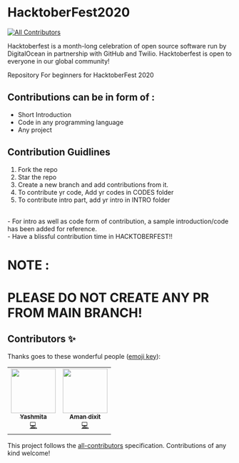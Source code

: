 # HacktoberFest2020
<!-- ALL-CONTRIBUTORS-BADGE:START - Do not remove or modify this section -->
[![All Contributors](https://img.shields.io/badge/all_contributors-2-orange.svg?style=flat-square)](#contributors-)
<!-- ALL-CONTRIBUTORS-BADGE:END -->

Hacktoberfest is a month-long celebration of open source software run by DigitalOcean in partnership with GitHub and Twilio.
Hacktoberfest is open to everyone in our global community!

Repository For beginners for HacktoberFest 2020

## Contributions can be in form of :
- Short Introduction 
- Code in any programming language
- Any project 

## Contribution Guidlines
1. Fork the repo <br>
2. Star the repo
3. Create a new branch and add contributions from it.
4. To contribute yr code, Add yr codes in CODES folder
3. To contribute intro part, add yr intro in INTRO folder
<br>
- For intro as well as code form of contribution, a sample introduction/code has been added for reference.
<br>
- Have a blissful contribution time in HACKTOBERFEST!! 


# NOTE :
# PLEASE DO NOT CREATE ANY PR FROM MAIN BRANCH! 

## Contributors ✨

Thanks goes to these wonderful people ([emoji key](https://allcontributors.org/docs/en/emoji-key)):

<!-- ALL-CONTRIBUTORS-LIST:START - Do not remove or modify this section -->
<!-- prettier-ignore-start -->
<!-- markdownlint-disable -->
<table>
  <tr>
    <td align="center"><a href="https://github.com/yashmita"><img src="https://avatars2.githubusercontent.com/u/55138349?v=4" width="100px;" alt=""/><br /><sub><b>Yashmita</b></sub></a><br /><a href="https://github.com/Raksha1906/HacktoberFest2020/commits?author=yashmita" title="Code">💻</a></td>
    <td align="center"><a href="https://github.com/Amandixit10"><img src="https://avatars2.githubusercontent.com/u/55151241?v=4" width="100px;" alt=""/><br /><sub><b>Aman dixit</b></sub></a><br /><a href="https://github.com/Raksha1906/HacktoberFest2020/commits?author=Amandixit10" title="Code">💻</a></td>
  </tr>
</table>

<!-- markdownlint-enable -->
<!-- prettier-ignore-end -->
<!-- ALL-CONTRIBUTORS-LIST:END -->

This project follows the [all-contributors](https://github.com/all-contributors/all-contributors) specification. Contributions of any kind welcome!